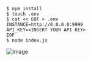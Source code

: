 ```
$ npm install
$ touch .env
$ cat << EOF > .env
INSTANCE=http://0.0.0.0:9999
API_KEY=<INSERT YOUR API KEY>
EOF
$ node index.js
```

![Image](https://i.imgur.com/ktqwdbf.png)
